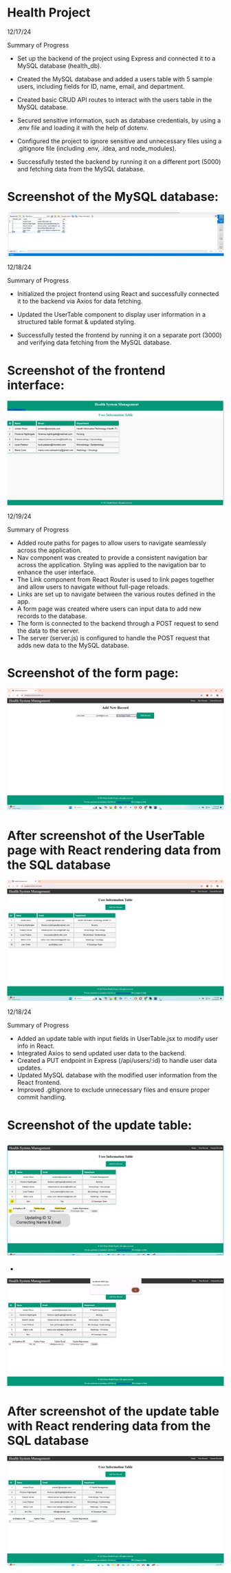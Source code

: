 # Health Project
12/17/24

Summary of Progress

- Set up the backend of the project using Express and connected it to a MySQL database (health_db).

- Created the MySQL database and added a users table with 5 sample users, including fields for ID, name, email, and department.

- Created basic CRUD API routes to interact with the users table in the MySQL database.

- Secured sensitive information, such as database credentials, by using a .env file and loading it with the help of dotenv.

- Configured the project to ignore sensitive and unnecessary files using a .gitignore file (including .env, .idea, and node_modules).

- Successfully tested the backend by running it on a different port (5000) and fetching data from the MySQL database.
# Screenshot of the MySQL database:
![Screenshot](./images/SQLscreenshot123.png)

12/18/24

Summary of Progress

- Initialized the project frontend using React and successfully connected it to the backend via Axios for data fetching.

- Updated the UserTable component to display user information in a structured table format & updated styling.

- Successfully tested the frontend by running it on a separate port (3000) and verifying data fetching from the MySQL database.

# Screenshot of the frontend interface:
![Screenshot](./images/screenshot2.png)

12/19/24

Summary of Progress
- Added route paths for pages to allow users to navigate seamlessly across the application.
- Nav component was created to provide a consistent navigation bar across the application. Styling was applied to the navigation bar to enhance the user interface.
- The Link component from React Router is used to link pages together and allow users to navigate without full-page reloads.
- Links are set up to navigate between the various routes defined in the app.
- A form page was created where users can input data to add new records to the database.
- The form is connected to the backend through a POST request to send the data to the server.
- The server (server.js) is configured to handle the POST request that adds new data to the MySQL database.

# Screenshot of the form page:
![Screenshot](./images/screenshot3.png)

# After screenshot of the UserTable page with React rendering data from the SQL database
![Screenshot](./images/screenshot4.png)


12/18/24

Summary of Progress

- Added an update table with input fields in UserTable.jsx to modify user info in React.
- Integrated Axios to send updated user data to the backend.
- Created a PUT endpoint in Express (/api/users/:id) to handle user data updates.
- Updated MySQL database with the modified user information from the React frontend.
- Improved .gitignore to exclude unnecessary files and ensure proper commit handling.

# Screenshot of the update table:
![Screenshot](./images/screenshot5.png)
-
-
![Screenshot](./images/screenshot6.png)


# After screenshot of the update table with React rendering data from the SQL database
![Screenshot](./images/screenshot7.png)